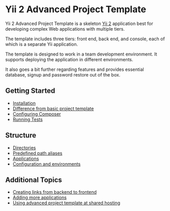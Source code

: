 Yii 2 Advanced Project Template
===============================

Yii 2 Advanced Project Template is a skeleton [Yii 2](http://www.yiiframework.com/) application best for
developing complex Web applications with multiple tiers.

The template includes three tiers: front end, back end, and console, each of which
is a separate Yii application.

The template is designed to work in a team development environment. It supports
deploying the application in different environments.

It also goes a bit further regarding features and provides essential database, signup and password
restore out of the box.

Getting Started
---------------

* [Installation](start-installation.md)
* [Difference from basic project template](start-comparison.md)
* [Configuring Composer](start-composer.md)
* [Running Tests](start-testing.md)

Structure
---------

* [Directories](structure-directories.md)
* [Predefined path aliases](structure-path-aliases.md)
* [Applications](structure-applications.md)
* [Configuration and environments](structure-environments.md)

Additional Topics
-----------------

* [Creating links from backend to frontend](topic-link-backend-frontend.md)
* [Adding more applications](topic-adding-more-apps.md)
* [Using advanced project template at shared hosting](topic-shared-hosting.md)
